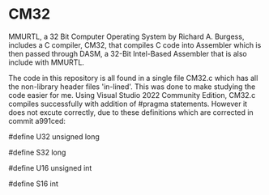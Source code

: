 # CM32
MMURTL, a 32 Bit Computer Operating System by Richard A. Burgess, includes a C compiler, CM32, that compiles C code into Assembler which is then passed through DASM, a 32-Bit Intel-Based Assembler that is also include with MMURTL.

The code in this repository is all found in a single file CM32.c which has all the non-library header files 'in-lined'. This was done to make studying the code easier for me. Using Visual Studio 2022 Community Edition, CM32.c compiles successfully with addition of #pragma statements. However it does not excute correctly, due to these definitions which are corrected in commit a991ced:

#define U32 unsigned long

#define S32 long

#define U16 unsigned int

#define S16 int
